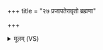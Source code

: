 +++
title = "२७ प्रजापतेरावृतो ब्रह्मणा"

+++
<details><summary>मूलम् (VS)</summary>

प्र॒जाप॑ते॒रावृ॑तो॒ ब्रह्म॑णा॒ वर्म॑णा॒हं क॒श्यप॑स्य॒ ज्योति॑षा॒ वर्च॑सा च।  
ज॒रद॑ष्टिः कृ॒तवी॑र्यो॒ विहा॑याः स॒हस्रा॑युः॒ सुकृ॑तश्चरेयम् ॥
</details>